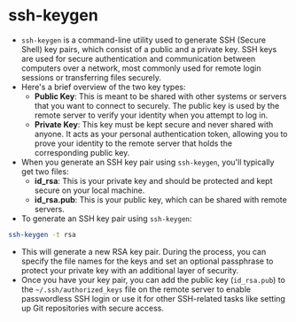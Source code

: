 # ssh-keygen
- `ssh-keygen` is a command-line utility used to generate SSH (Secure Shell) key pairs, which consist of a public and a private key. SSH keys are used for secure authentication and communication between computers over a network, most commonly used for remote login sessions or transferring files securely.
- Here's a brief overview of the two key types:
  - **Public Key**: This is meant to be shared with other systems or servers that you want to connect to securely. The public key is used by the remote server to verify your identity when you attempt to log in.
  - **Private Key**: This key must be kept secure and never shared with anyone. It acts as your personal authentication token, allowing you to prove your identity to the remote server that holds the corresponding public key.
- When you generate an SSH key pair using `ssh-keygen`, you'll typically get two files:
  - **id_rsa**: This is your private key and should be protected and kept secure on your local machine.
  - **id_rsa.pub**: This is your public key, which can be shared with remote servers.
- To generate an SSH key pair using `ssh-keygen`:
```bash
ssh-keygen -t rsa
```
- This will generate a new RSA key pair. During the process, you can specify the file names for the keys and set an optional passphrase to protect your private key with an additional layer of security.
- Once you have your key pair, you can add the public key (`id_rsa.pub`) to the `~/.ssh/authorized_keys` file on the remote server to enable passwordless SSH login or use it for other SSH-related tasks like setting up Git repositories with secure access.